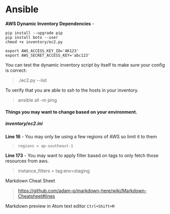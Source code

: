 # Ansible

**AWS Dynamic Inventory Dependencies** -
```
pip install --upgrade pip
pip install boto --user
chmod +x inventory/ec2.py

export AWS_ACCESS_KEY_ID='AK123'
export AWS_SECRET_ACCESS_KEY='abc123'
```
You can test the dynamic inventory script by itself to make sure your config is correct:
>./ec2.py --list

To verify that you are able to ssh to the hosts in your inventory.
>ansible all -m ping



#### Things you may want to change based on your environment.

##### inventory/ec2.ini

**Line 16** - You may only be using a few regions of AWS so limit it to them
>`regions = ap-southeast-1`

**Line 173** - You may want to apply filter based on tags to only fetch those resources from aws.
>instance_filters = tag:env=staging





Markdown Cheat Sheet
>https://github.com/adam-p/markdown-here/wiki/Markdown-Cheatsheet#lines

Markdown preview in Atom text editor `Ctrl+Shift+M`
